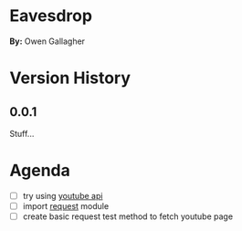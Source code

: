 # Eavesdrop

__By:__ Owen Gallagher

# Version History

## 0.0.1

Stuff...

# Agenda

- [ ] try using [youtube api](https://developers.google.com/youtube/v3/docs/)
- [ ] import [request](https://github.com/request/request) module
- [ ] create basic request test method to fetch youtube page